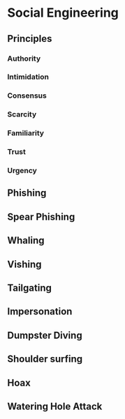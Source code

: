 # Social Engineering

## Principles

### Authority

### Intimidation

### Consensus

### Scarcity

### Familiarity

### Trust

### Urgency

## Phishing

## Spear Phishing

## Whaling

## Vishing

## Tailgating

## Impersonation

## Dumpster Diving

## Shoulder surfing

## Hoax

## Watering Hole Attack

### 

